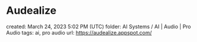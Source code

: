 # Audealize

created: March 24, 2023 5:02 PM (UTC)
folder: AI Systems / AI | Audio | Pro Audio
tags: ai, pro audio
url: https://audealize.appspot.com/